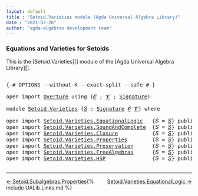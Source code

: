 ```yaml
---
layout: default
title : "Setoid.Varieties module (Agda Universal Algebra Library)"
date : "2021-07-26"
author: "agda-algebras development team"
---
```


### <a id="equations-and-varieties-for-setoids">Equations and Varieties for Setoids</a>

This is the [Setoid.Varieties][] module of the [Agda Universal Algebra Library][].

<pre class="Agda">

<a id="341" class="Symbol">{-#</a> <a id="345" class="Keyword">OPTIONS</a> <a id="353" class="Pragma">--without-K</a> <a id="365" class="Pragma">--exact-split</a> <a id="379" class="Pragma">--safe</a> <a id="386" class="Symbol">#-}</a>

<a id="391" class="Keyword">open</a> <a id="396" class="Keyword">import</a> <a id="403" href="Overture.html" class="Module">Overture</a> <a id="412" class="Keyword">using</a> <a id="418" class="Symbol">(</a><a id="419" href="Overture.Signatures.html#645" class="Generalizable">𝓞</a> <a id="421" class="Symbol">;</a> <a id="423" href="Overture.Signatures.html#647" class="Generalizable">𝓥</a> <a id="425" class="Symbol">;</a> <a id="427" href="Overture.Signatures.html#3300" class="Function">Signature</a><a id="436" class="Symbol">)</a>

<a id="439" class="Keyword">module</a> <a id="446" href="Setoid.Varieties.html" class="Module">Setoid.Varieties</a> <a id="463" class="Symbol">{</a><a id="464" href="Setoid.Varieties.html#464" class="Bound">𝑆</a> <a id="466" class="Symbol">:</a> <a id="468" href="Overture.Signatures.html#3300" class="Function">Signature</a> <a id="478" href="Overture.Signatures.html#645" class="Generalizable">𝓞</a> <a id="480" href="Overture.Signatures.html#647" class="Generalizable">𝓥</a><a id="481" class="Symbol">}</a> <a id="483" class="Keyword">where</a>

<a id="490" class="Keyword">open</a> <a id="495" class="Keyword">import</a> <a id="502" href="Setoid.Varieties.EquationalLogic.html" class="Module">Setoid.Varieties.EquationalLogic</a>   <a id="537" class="Symbol">{</a><a id="538" class="Argument">𝑆</a> <a id="540" class="Symbol">=</a> <a id="542" href="Setoid.Varieties.html#464" class="Bound">𝑆</a><a id="543" class="Symbol">}</a> <a id="545" class="Keyword">public</a>
<a id="552" class="Keyword">open</a> <a id="557" class="Keyword">import</a> <a id="564" href="Setoid.Varieties.SoundAndComplete.html" class="Module">Setoid.Varieties.SoundAndComplete</a>  <a id="599" class="Symbol">{</a><a id="600" class="Argument">𝑆</a> <a id="602" class="Symbol">=</a> <a id="604" href="Setoid.Varieties.html#464" class="Bound">𝑆</a><a id="605" class="Symbol">}</a> <a id="607" class="Keyword">public</a>
<a id="614" class="Keyword">open</a> <a id="619" class="Keyword">import</a> <a id="626" href="Setoid.Varieties.Closure.html" class="Module">Setoid.Varieties.Closure</a>           <a id="661" class="Symbol">{</a><a id="662" class="Argument">𝑆</a> <a id="664" class="Symbol">=</a> <a id="666" href="Setoid.Varieties.html#464" class="Bound">𝑆</a><a id="667" class="Symbol">}</a> <a id="669" class="Keyword">public</a>
<a id="676" class="Keyword">open</a> <a id="681" class="Keyword">import</a> <a id="688" href="Setoid.Varieties.Properties.html" class="Module">Setoid.Varieties.Properties</a>        <a id="723" class="Symbol">{</a><a id="724" class="Argument">𝑆</a> <a id="726" class="Symbol">=</a> <a id="728" href="Setoid.Varieties.html#464" class="Bound">𝑆</a><a id="729" class="Symbol">}</a> <a id="731" class="Keyword">public</a>
<a id="738" class="Keyword">open</a> <a id="743" class="Keyword">import</a> <a id="750" href="Setoid.Varieties.Preservation.html" class="Module">Setoid.Varieties.Preservation</a>      <a id="785" class="Symbol">{</a><a id="786" class="Argument">𝑆</a> <a id="788" class="Symbol">=</a> <a id="790" href="Setoid.Varieties.html#464" class="Bound">𝑆</a><a id="791" class="Symbol">}</a> <a id="793" class="Keyword">public</a>
<a id="800" class="Keyword">open</a> <a id="805" class="Keyword">import</a> <a id="812" href="Setoid.Varieties.FreeAlgebras.html" class="Module">Setoid.Varieties.FreeAlgebras</a>      <a id="847" class="Symbol">{</a><a id="848" class="Argument">𝑆</a> <a id="850" class="Symbol">=</a> <a id="852" href="Setoid.Varieties.html#464" class="Bound">𝑆</a><a id="853" class="Symbol">}</a> <a id="855" class="Keyword">public</a>
<a id="862" class="Keyword">open</a> <a id="867" class="Keyword">import</a> <a id="874" href="Setoid.Varieties.HSP.html" class="Module">Setoid.Varieties.HSP</a>               <a id="909" class="Symbol">{</a><a id="910" class="Argument">𝑆</a> <a id="912" class="Symbol">=</a> <a id="914" href="Setoid.Varieties.html#464" class="Bound">𝑆</a><a id="915" class="Symbol">}</a> <a id="917" class="Keyword">public</a>

</pre>

--------------------------------

<span style="float:left;">[← Setoid.Subalgebras.Properties](Setoid.Subalgebras.Properties.html)</span>
<span style="float:right;">[Setoid.Varieties.EquationalLogic →](Setoid.Varieties.EquationalLogic.html)</span>

{% include UALib.Links.md %}
